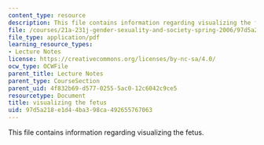 ```yaml
---
content_type: resource
description: This file contains information regarding visualizing the fetus.
file: /courses/21a-231j-gender-sexuality-and-society-spring-2006/97d5a218e1d44ba398ca492655767063_MIT21A_213JS06_visual.pdf
file_type: application/pdf
learning_resource_types:
- Lecture Notes
license: https://creativecommons.org/licenses/by-nc-sa/4.0/
ocw_type: OCWFile
parent_title: Lecture Notes
parent_type: CourseSection
parent_uid: 4f832b69-d577-0255-5ac0-12c6042c9ce5
resourcetype: Document
title: visualizing the fetus
uid: 97d5a218-e1d4-4ba3-98ca-492655767063
---
```

This file contains information regarding visualizing the fetus.